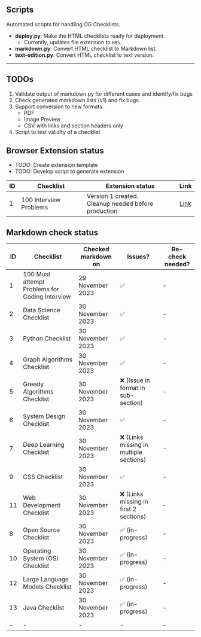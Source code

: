 ## Scripts

Automated scripts for handling OG Checklists.

* **deploy.py**: Make the HTML checklists ready for deployment.
  * Currently, updates file extension to `HBS`.
* **markdown.py**: Convert HTML checklist to Markdown list.
* **text-edition.py**: Convert HTML checklist to text version.

---

## TODOs

1. Validate output of markdown.py for different cases and identify/fix bugs
2. Check generated markdown lists (v1) and fix bugs.
3. Support conversion to new formats:
   * PDF
   * Image Preview
   * CSV with links and section headers only
4. Script to test validity of a checklist 

## Browser Extension status

* TODO: Create extension template
* TODO: Develop script to generate extension

| ID | Checklist | Extension status | Link |
|---|---|---|---|
| 1 | 100 Interview Problems | Version 1 created.<br>Cleanup needed before production. | [Link](https://chromewebstore.google.com/detail/100-interview-problems-ch/ohmifgcblhjiogboihfhdoimbjanooog) |

## Markdown check status

| ID | Checklist | Checked markdown on | Issues? | Re-check needed? |
|---|---|---|---|---|
| 1 | 100 Must attempt Problems for Coding Interview | 29 November 2023 | ✅ | - |
| 2 | Data Science Checklist | 30 November 2023 | ✅ | - |
| 3 | Python Checklist | 30 November 2023 | ✅ | - |
| 4 | Graph Algorithms Checklist | 30 November 2023 | ✅ | - |
| 5 | Greedy Algorithms Checklist | 30 November 2023 | ❌ (Issue in format in sub-section) | - |
| 6 | System Design Checklist | 30 November 2023 | ✅ | - |
| 7 | Deep Learning Checklist | 30 November 2023 | ❌ (Links missing in multiple sections) | - |
| 9 | CSS Checklist | 30 November 2023 | ✅ | - |
| 11 | Web Development Checklist | 30 November 2023 | ❌ (Links missing in first 2 sections) | - |
| 8 | Open Source Checklist | 30 November 2023 | ✅ (in-progress) | - |
| 10 | Operating System (OS) Checklist | 30 November 2023 | ✅ (in-progress) | - |
| 12 | Large Language Models Checklist | 30 November 2023 | ✅ (in-progress) | - |
| 13 | Java Checklist | 30 November 2023 | ✅ (in-progress) | - |
| - | - | - | - | - |